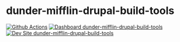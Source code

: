 # dunder-mifflin-drupal-build-tools

[![Github Actions](https://github.com/pantheon-se/dunder-mifflin-drupal-build-tools/actions/workflows/build_deploy_and_test.yml/badge.svg)](https://github.com/pantheon-se/dunder-mifflin-drupal-build-tools/actions/workflows/build_deploy_and_test.yml)
[![Dashboard dunder-mifflin-drupal-build-tools](https://img.shields.io/badge/dashboard-dunder_mifflin_drupal_build_tools-yellow.svg)](https://dashboard.pantheon.io/sites/2171ea65-0529-462b-be20-07419f644fe7#dev/code)
[![Dev Site dunder-mifflin-drupal-build-tools](https://img.shields.io/badge/site-dunder_mifflin_drupal_build_tools-blue.svg)](http://dev-dunder-mifflin-drupal-build-tools.pantheonsite.io/)